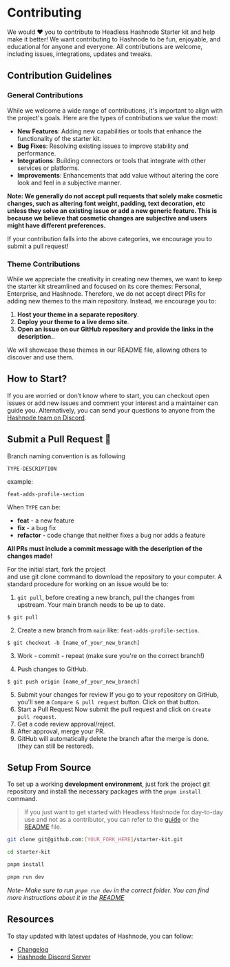 # Contributing

We would ❤️ you to contribute to Headless Hashnode Starter kit and help make it better! We want contributing to Hashnode to be fun, enjoyable, and educational for anyone and everyone. All contributions are welcome, including issues, integrations, updates and tweaks.

## Contribution Guidelines

### General Contributions

While we welcome a wide range of contributions, it's important to align with the project's goals. Here are the types of contributions we value the most:

- **New Features**: Adding new capabilities or tools that enhance the functionality of the starter kit.
- **Bug Fixes**: Resolving existing issues to improve stability and performance.
- **Integrations**: Building connectors or tools that integrate with other services or platforms.
- **Improvements**: Enhancements that add value without altering the core look and feel in a subjective manner.

**Note: We generally do not accept pull requests that solely make cosmetic changes, such as altering font weight, padding, text decoration, etc unless they solve an existing issue or add a new generic feature. This is because we believe that cosmetic changes are subjective and users might have different preferences.**

If your contribution falls into the above categories, we encourage you to submit a pull request!

### Theme Contributions

While we appreciate the creativity in creating new themes, we want to keep the starter kit streamlined and focused on its core themes: Personal, Enterprise, and Hashnode. Therefore, we do not accept direct PRs for adding new themes to the main repository. Instead, we encourage you to:

1. **Host your theme in a separate repository**.
2. **Deploy your theme to a live demo site**.
3. **Open an issue on our GitHub repository and provide the links in the description.**.

We will showcase these themes in our README file, allowing others to discover and use them.

## How to Start?

If you are worried or don’t know where to start, you can checkout open issues or add new issues and comment your interest and a maintainer can guide you. Alternatively, you can send your questions to anyone from the [Hashnode team on Discord](https://hshno.de/discord).

## Submit a Pull Request 🚀

Branch naming convention is as following

`TYPE-DESCRIPTION`

example:

```
feat-adds-profile-section
```

When `TYPE` can be:

- **feat** - a new feature
- **fix** - a bug fix
- **refactor** - code change that neither fixes a bug nor adds a feature

**All PRs must include a commit message with the description of the changes made!**

For the initial start, fork the project and use git clone command to download the repository to your computer. A standard procedure for working on an issue would be to:

1. `git pull`, before creating a new branch, pull the changes from upstream. Your main branch needs to be up to date.

```
$ git pull
```

2. Create a new branch from `main` like: `feat-adds-profile-section`.<br/>

```
$ git checkout -b [name_of_your_new_branch]
```

3. Work - commit - repeat (make sure you're on the correct branch!)

4. Push changes to GitHub.

```
$ git push origin [name_of_your_new_branch]
```

5. Submit your changes for review
   If you go to your repository on GitHub, you'll see a `Compare & pull request` button. Click on that button.
6. Start a Pull Request
   Now submit the pull request and click on `Create pull request`.
7. Get a code review approval/reject.
8. After approval, merge your PR.
9. GitHub will automatically delete the branch after the merge is done. (they can still be restored).

## Setup From Source

To set up a working **development environment**, just fork the project git repository and install the necessary packages with the `pnpm install` command.

> If you just want to get started with Headless Hashnode for day-to-day use and not as a contributor, you can refer to the [guide](https://hashnode.com/headless) or the [README](README.md) file.

```bash
git clone git@github.com:[YOUR_FORK_HERE]/starter-kit.git

cd starter-kit

pnpm install

pnpm run dev
```

<em> Note- Make sure to run `pnpm run dev` in the correct folder. You can find more instructions about it in the [README](https://github.com/Hashnode/starter-kit/?tab=readme-ov-file#running-locally)</em>

## Resources

To stay updated with latest updates of Hashnode, you can follow:

- [Changelog](https://hashnode.com/changelog)
- [Hashnode Discord Server](https://hshno.de/discord)
